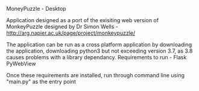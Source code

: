 MoneyPuzzle - Desktop

Application designed as a port of the exisiting web version of MonkeyPuzzle designed by Dr Simon Wells - http://arg.napier.ac.uk/page/project/monkeypuzzle/

The application can be run as a cross platform application by downloading the application, downloading python3 but not exceeding version 3.7, as 3.8 causes problems with a library dependancy.
Requirements to run -
Flask
PyWebView

Once these requirements are installed, run through command line using "main.py" as the entry point
